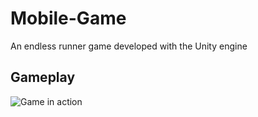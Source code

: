 # Mobile-Game

An endless runner game developed with the Unity engine

## Gameplay

![Game in action](https://alexcarolan.github.io/img/mobile-game.png)
